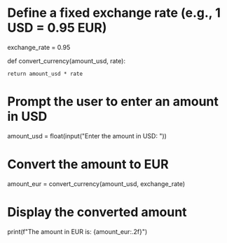 # Define a fixed exchange rate (e.g., 1 USD = 0.95 EUR)
exchange_rate = 0.95

def convert_currency(amount_usd, rate):

    return amount_usd * rate

# Prompt the user to enter an amount in USD
amount_usd = float(input("Enter the amount in USD: "))

# Convert the amount to EUR
amount_eur = convert_currency(amount_usd, exchange_rate)

# Display the converted amount
print(f"The amount in EUR is: {amount_eur:.2f}")
